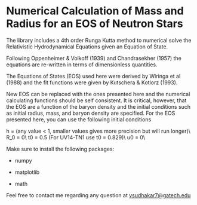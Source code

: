 # Numerical Calculation of Mass and Radius for an EOS of Neutron Stars
The library includes a 4th order Runga Kutta
method to numerical solve the Relativistic Hydrodynamical 
Equations given an Equation of State. 

Following Oppenheimer & Volkoff (1939) and Chandrasekher (1957)
the equations are re-written in terms of dimensionless quantities.

The Equations of States (EOS) used here were derived by Wiringa et al (1988) and the fit
functions were given by Kutschera & Kotlorz (1993).

New EOS can be replaced with the ones presented here and the numerical 
calculating functions should be self consistent. It is critical, however, that the EOS are 
a function of the baryon density and the initial conditions such as initial radius, mass, and
baryon density are specified. For the EOS presented here, you can use the following initial conditions

h = (any value < 1, smaller values gives more precision but will run longer)\\
R_0 = 0\\
t0 = 0.5 (For UV14-TN1 use t0 = 0.829)\\
u0 = 0\\

Make sure to install the following packages:

  - numpy

  - matplotlib

  - math

Feel free to contact me regarding any question at vsudhakar7@gatech.edu
